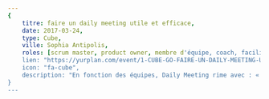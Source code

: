 ```yaml
---
{
	titre: faire un daily meeting utile et efficace,
	date: 2017-03-24,
	type: Cube,
	ville: Sophia Antipolis,
	roles: [scrum master, product owner, membre d'équipe, coach, facilitateur, manager],
	lien: "https://yurplan.com/event/1-CUBE-GO-FAIRE-UN-DAILY-MEETING-UTILE-ET-EFFICACE-SOPHIA-ANTIPOLIS/13119",
	icon: "fa-cube",
	description: "En fonction des équipes, Daily Meeting rime avec : « intense convivialité et efficacité collective » ou « calvaire obligatoire quotidien et en plus on est debout, ça ne sert à rien ! »",
}
---
```


